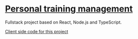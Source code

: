 # [Personal training management](https://github.com/rafallabisz/personal-training-management-server/blob/master/README.md)

Fullstack project based on React, Node.js and TypeScript. 

[Client side code for this project](https://github.com/rafallabisz/personal-training-management-client)
